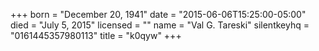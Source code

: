 +++
born = "December 20, 1941"
date = "2015-06-06T15:25:00-05:00"
died = "July 5, 2015"
licensed = ""
name = "Val G. Tareski"
silentkeyhq = "0161445357980113"
title = "k0qyw"
+++
